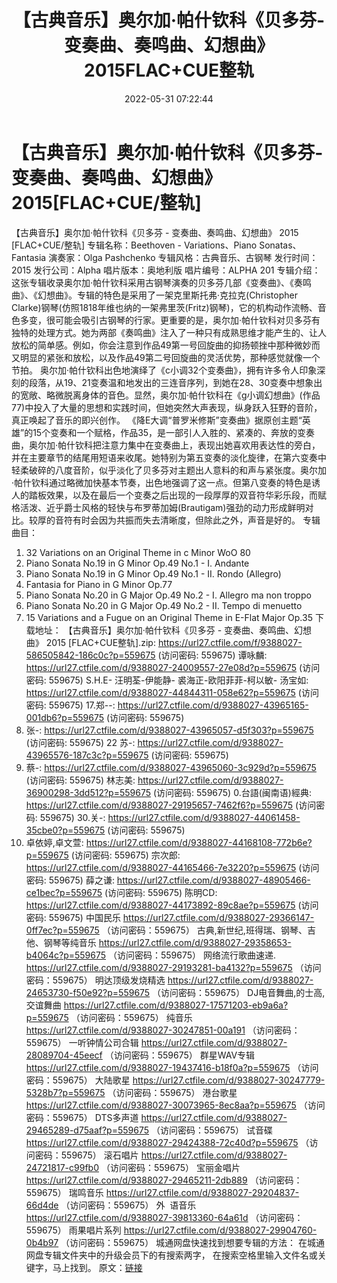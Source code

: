 ﻿---
title: 【古典音乐】奥尔加·帕什钦科《贝多芬-变奏曲、奏鸣曲、幻想曲》2015FLAC+CUE整轨
date: 2022-05-31 07:22:44
categories: 古典音乐、新世纪、纯音雅乐
tags: 纯音雅乐
---
# 【古典音乐】奥尔加·帕什钦科《贝多芬-变奏曲、奏鸣曲、幻想曲》2015[FLAC+CUE/整轨]

【古典音乐】奥尔加·帕什钦科《贝多芬 -
变奏曲、奏鸣曲、幻想曲》 2015 [FLAC+CUE/整轨]
专辑名称：Beethoven -
Variations、Piano Sonatas、Fantasia
演奏家：Olga
Pashchenko
专辑风格：古典音乐、古钢琴
发行时间：2015
发行公司：Alpha
唱片版本：奥地利版
唱片编号：ALPHA 201
专辑介绍：
这张专辑收录奥尔加·帕什钦科采用古钢琴演奏的贝多芬几部《变奏曲》、《奏鸣曲》、《幻想曲》。专辑的特色是采用了一架克里斯托弗·克拉克(Christopher
Clarke)钢琴(仿照1818年维也纳的一架弗里茨(Fritz)钢琴)，它的机构动作流畅、音色多变，很可能会吸引古钢琴的行家。更重要的是，奥尔加·帕什钦科对贝多芬有独特的处理方式。她为两部《奏鸣曲》注入了一种只有成熟思维才能产生的、让人放松的简单感。例如，你会注意到作品49第一号回旋曲的抑扬顿挫中那种微妙而又明显的紧张和放松，以及作品49第二号回旋曲的灵活优势，那种感觉就像一个节拍。
奥尔加·帕什钦科出色地演绎了《c小调32个变奏曲》，拥有许多令人印象深刻的段落，从19、21变奏温和地发出的三连音序列，到她在28、30变奏中想象出的宽敞、略微脱离身体的音色。显然，奥尔加·帕什钦科在《g小调幻想曲》(作品77)中投入了大量的思想和实践时间，但她突然大声表现，纵身跃入狂野的音阶，真正唤起了音乐的即兴创作。
《降E大调“普罗米修斯”变奏曲》据原创主题“英雄”的15个变奏和一个赋格，作品35，是一部引人入胜的、紧凑的、奔放的变奏曲，奥尔加·帕什钦科把注意力集中在变奏曲上，表现出她喜欢用表达性的旁白，并在主要章节的结尾用短语来收尾。她特别为第五变奏的淡化旋律，在第六变奏中轻柔破碎的八度音阶，似乎淡化了贝多芬对主题出人意料的和声与紧张度。奥尔加·帕什钦科通过略微加快基本节奏，出色地强调了这一点。但第八变奏的特色是诱人的踏板效果，以及在最后一个变奏之后出现的一段厚厚的双音符华彩乐段，而赋格活泼、近乎爵士风格的轻快与布罗蒂加姆(Brautigam)强劲的动力形成鲜明对比。较厚的音符有时会因为共振而失去清晰度，但除此之外，声音是好的。
专辑曲目：
01. 32 Variations on an
Original Theme in c Minor WoO 80
02. Piano Sonata No.19 in G
Minor Op.49 No.1 - I. Andante
03. Piano Sonata No.19 in G
Minor Op.49 No.1 - II. Rondo (Allegro)
04. Fantasia for Piano in G
Minor Op.77
05. Piano Sonata No.20 in G
Major Op.49 No.2 - I. Allegro ma non troppo
06. Piano Sonata No.20 in G
Major Op.49 No.2 - II. Tempo di menuetto
07. 15 Variations and a Fugue
on an Original Theme in E-Flat Major Op.35
下载地址：
【古典音乐】奥尔加·帕什钦科《贝多芬 - 变奏曲、奏鸣曲、幻想曲》 2015
[FLAC+CUE整轨].zip: https://url27.ctfile.com/f/9388027-586505842-186c0c?p=559675
(访问密码: 559675)
谭咏麟: https://url27.ctfile.com/d/9388027-24009557-27e08d?p=559675
(访问密码: 559675)
S.H.E- 汪明荃-伊能静- 裘海正-欧阳菲菲-柯以敏- 汤宝如: https://url27.ctfile.com/d/9388027-44844311-058e62?p=559675
(访问密码: 559675)
17.郑--: https://url27.ctfile.com/d/9388027-43965165-001db6?p=559675
(访问密码: 559675)
03. 张-: https://url27.ctfile.com/d/9388027-43965057-d5f303?p=559675
(访问密码: 559675)
22 苏-: https://url27.ctfile.com/d/9388027-43965576-187c3c?p=559675
(访问密码: 559675)
07. 蔡-: https://url27.ctfile.com/d/9388027-43965060-3c929d?p=559675
(访问密码: 559675)
林志美: https://url27.ctfile.com/d/9388027-36900298-3dd512?p=559675
(访问密码: 559675)
0.台語(闽南语)經典: https://url27.ctfile.com/d/9388027-29195657-7462f6?p=559675
(访问密码: 559675)
30.关-: https://url27.ctfile.com/d/9388027-44061458-35cbe0?p=559675
(访问密码: 559675)
34. 卓依婷,卓文萱: https://url27.ctfile.com/d/9388027-44168108-772b6e?p=559675
(访问密码: 559675)
宗次郎: https://url27.ctfile.com/d/9388027-44165466-7e3220?p=559675
(访问密码: 559675)
薛之谦: https://url27.ctfile.com/d/9388027-48905466-ce1bec?p=559675
(访问密码: 559675)
陈明CD: https://url27.ctfile.com/d/9388027-44173892-89c8ae?p=559675
(访问密码: 559675)
中国民乐
https://url27.ctfile.com/d/9388027-29366147-0ff7ec?p=559675
（访问密码：559675）
古典,新世纪,班得瑞、钢琴、吉他、钢琴等纯音乐
https://url27.ctfile.com/d/9388027-29358653-b4064c?p=559675
（访问密码：559675）
网络流行歌曲速递.
https://url27.ctfile.com/d/9388027-29193281-ba4132?p=559675
（访问密码：559675）
明达顶级发烧精选
https://url27.ctfile.com/d/9388027-24653730-f50e92?p=559675
（访问密码：559675）
DJ电音舞曲,的士高, 交谊舞曲
https://url27.ctfile.com/d/9388027-17571203-eb9a6a?p=559675
（访问密码：559675）
纯音乐
https://url27.ctfile.com/d/9388027-30247851-00a191
（访问密码：559675）
一听钟情公司合辑
https://url27.ctfile.com/d/9388027-28089704-45eecf
（访问密码：559675）
群星WAV专辑
https://url27.ctfile.com/d/9388027-19437416-b18f0a?p=559675
（访问密码：559675）
大陆歌星
https://url27.ctfile.com/d/9388027-30247779-5328b7?p=559675
（访问密码：559675）
港台歌星
https://url27.ctfile.com/d/9388027-30073965-8ec8aa?p=559675
（访问密码：559675）
DTS多声道
https://url27.ctfile.com/d/9388027-29465289-d75aaf?p=559675
（访问密码：559675）
试音碟
https://url27.ctfile.com/d/9388027-29424388-72c40d?p=559675
（访问密码：559675）
滚石唱片
https://url27.ctfile.com/d/9388027-24721817-c99fb0
（访问密码：559675）
宝丽金唱片
https://url27.ctfile.com/d/9388027-29465211-2db889
（访问密码：559675）
瑞鸣音乐
https://url27.ctfile.com/d/9388027-29204837-66d4de
（访问密码：559675）
外  语音乐
https://url27.ctfile.com/d/9388027-39813360-64a61d
（访问密码：559675）
雨果唱片系列
https://url27.ctfile.com/d/9388027-29904760-0b4b97
（访问密码：559675）
城通网盘快速找到想要专辑的方法：
在城通网盘专辑文件夹中的升级会员下的有搜索两字，
在搜索空格里输入文件名或关键字，马上找到。
原文：[链接](https://blog.sina.com.cn/s/blog_1647c7e7601030xjn.html)
